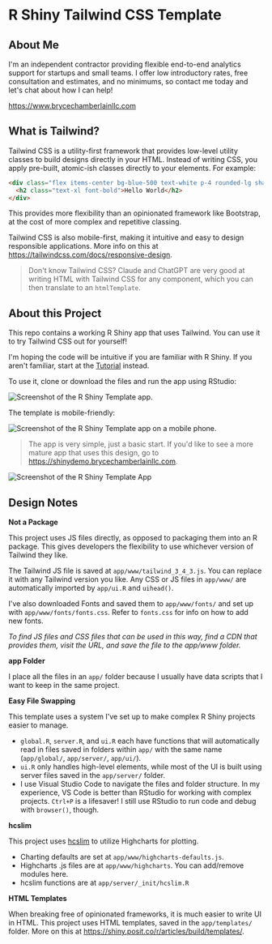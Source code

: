# R Shiny Tailwind CSS Template

## About Me

I'm an independent contractor providing flexible end-to-end analytics support for startups and small teams. I offer low introductory rates, free consultation and estimates, and no minimums, so contact me today and let's chat about how I can help!

https://www.brycechamberlainllc.com

## What is Tailwind?

Tailwind CSS is a utility-first framework that provides low-level utility classes to build designs directly in your HTML. 
Instead of writing CSS, you apply pre-built, atomic-ish classes directly to your elements. For example:

```html
<div class="flex items-center bg-blue-500 text-white p-4 rounded-lg shadow-md">
  <h2 class="text-xl font-bold">Hello World</h2>
</div>
```

This provides more flexibility than an opinionated framework like Bootstrap, at the cost of more complex and repetitive classing.

Tailwind CSS is also mobile-first, making it intuitive and easy to design responsible applications. More info on this at https://tailwindcss.com/docs/responsive-design.

> Don't know Tailwind CSS? Claude and ChatGPT are very good at writing HTML with Tailwind CSS for any component, which you can then translate to an `htmlTemplate`.


## About this Project

This repo contains a working R Shiny app that uses Tailwind. You can use it to try Tailwind CSS out for yourself!

I'm hoping the code will be intuitive if you are familiar with R Shiny. If you aren't familiar, start at the [Tutorial](https://shiny.posit.co/r/getstarted/shiny-basics/lesson1/) instead. 

To use it, clone or download the files and run the app using RStudio:

![Screenshot of the R Shiny Template app.](https://github.com/superchordate/rshiny-template-tailwind/blob/main/img/screenshot.jpg)

The template is mobile-friendly:

![Screenshot of the R Shiny Template app on a mobile phone.](https://github.com/superchordate/rshiny-template-tailwind/blob/main/img/screenshot-mobile.jpg)

> The app is very simple, just a basic start. If you'd like to see a more mature app that uses this design, go to https://shinydemo.brycechamberlainllc.com.

![Screenshot of the R Shiny Template App](https://github.com/superchordate/rshiny-template-tailwind/blob/main/img/screenshot-shinydemo.jpg)


## Design Notes


**Not a Package**

This project uses JS files directly, as opposed to packaging them into an R package. This gives developers the flexibility to use whichever version of Tailwind they like. 

The Tailwind JS file is saved at `app/www/tailwind_3_4_3.js`. You can replace it with any Tailwind version you like. Any CSS or JS files in `app/www/` are automatically imported by `app/ui.R` and `uihead()`.

I've also downloaded Fonts and saved them to `app/www/fonts/` and set up with `app/www/fonts/fonts.css`. Refer to `fonts.css` for info on how to add new fonts. 

_To find JS files and CSS files that can be used in this way, find a CDN that provides them, visit the URL, and save the file to the app/www folder._


**app Folder**

I place all the files in an `app/` folder because I usually have data scripts that I want to keep in the same project. 


**Easy File Swapping** 

This template uses a system I've set up to make complex R Shiny projects easier to manage. 

* `global.R`, `server.R`, and `ui.R` each have functions that will automatically read in files saved in folders within `app/` with the same name (`app/global/`, `app/server/`, `app/ui/`).
* `ui.R` only handles high-level elements, while most of the UI is built using server files saved in the `app/server/` folder. 
* I use Visual Studio Code to navigate the files and folder structure. In my experience, VS Code is better than RStudio for working with complex projects. `Ctrl+P` is a lifesaver! I still use RStudio to run code and debug with `browser()`, though. 

**hcslim**

This project uses [hcslim](https://github.com/superchordate/hcslim/) to utilize Highcharts for plotting. 

* Charting defaults are set at `app/www/highcharts-defaults.js`.
* Highcharts .js files are at `app/www/highcharts`. You can add/remove modules here. 
* hcslim functions are at `app/server/_init/hcslim.R`

**HTML Templates**

When breaking free of opinionated frameworks, it is much easier to write UI in HTML. This project uses HTML templates, saved in the `app/templates/` folder. More on this at https://shiny.posit.co/r/articles/build/templates/.

